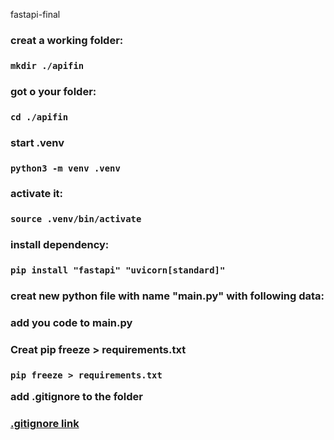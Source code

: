 
fastapi-final 

<h3> creat a working folder:<h3>

```mkdir ./apifin```

<h3> got o your folder:  <h3>

```cd ./apifin```

<h3>start .venv<h3>

```python3 -m venv .venv```

<h3>activate it:<h3> 

```source .venv/bin/activate```

<h3> install dependency:<h3>

```pip install "fastapi" "uvicorn[standard]"```

<h3>creat new python file with name "main.py" with following data: <h3>

add you code to main.py

<h3>Creat pip freeze > requirements.txt<h3> 

```pip freeze > requirements.txt```

 add .gitignore to the folder <h3>
 
[.gitignore link](https://github.com/github/gitignore/blob/main/Python.gitignore)




